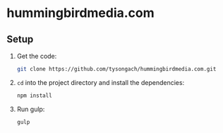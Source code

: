 # hummingbirdmedia.com

## Setup

1. Get the code:

    ```bash
    git clone https://github.com/tysongach/hummingbirdmedia.com.git
    ```

1. `cd` into the project directory and install the dependencies:

    ```bash
    npm install
    ```

1. Run gulp:

    ```bash
    gulp
    ```
